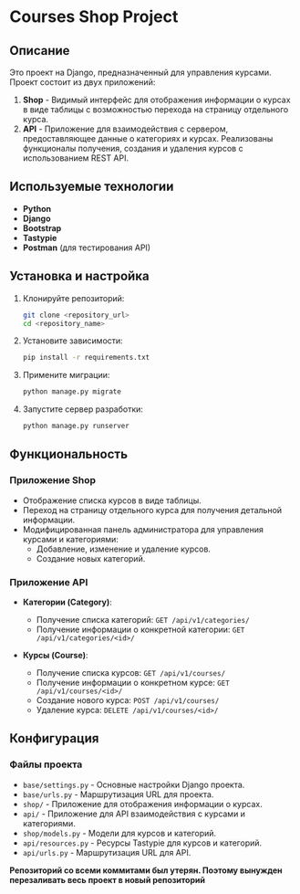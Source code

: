 # Courses Shop Project

## Описание

Это проект на Django, предназначенный для управления курсами. Проект состоит из двух приложений:

1. **Shop** - Видимый интерфейс для отображения информации о курсах в виде таблицы с возможностью перехода на страницу отдельного курса.
2. **API** - Приложение для взаимодействия с сервером, предоставляющее данные о категориях и курсах. Реализованы функционалы получения, создания и удаления курсов с использованием REST API.

## Используемые технологии

- **Python** 
- **Django**
- **Bootstrap** 
- **Tastypie**
- **Postman** (для тестирования API)

## Установка и настройка

1. Клонируйте репозиторий:
    ```sh
    git clone <repository_url>
    cd <repository_name>
    ```

2. Установите зависимости:
    ```sh
    pip install -r requirements.txt
    ```

3. Примените миграции:
    ```sh
    python manage.py migrate
    ```

4. Запустите сервер разработки:
    ```sh
    python manage.py runserver
    ```

## Функциональность

### Приложение Shop

- Отображение списка курсов в виде таблицы.
- Переход на страницу отдельного курса для получения детальной информации.
- Модифицированная панель администратора для управления курсами и категориями:
  - Добавление, изменение и удаление курсов.
  - Создание новых категорий.

### Приложение API

- **Категории (Category)**:
  - Получение списка категорий: `GET /api/v1/categories/`
  - Получение информации о конкретной категории: `GET /api/v1/categories/<id>/`

- **Курсы (Course)**:
  - Получение списка курсов: `GET /api/v1/courses/`
  - Получение информации о конкретном курсе: `GET /api/v1/courses/<id>/`
  - Создание нового курса: `POST /api/v1/courses/`
  - Удаление курса: `DELETE /api/v1/courses/<id>/`

## Конфигурация

### Файлы проекта

- `base/settings.py` - Основные настройки Django проекта.
- `base/urls.py` - Маршрутизация URL для проекта.
- `shop/` - Приложение для отображения информации о курсах.
- `api/` - Приложение для API взаимодействия с курсами и категориями.
- `shop/models.py` - Модели для курсов и категорий.
- `api/resources.py` - Ресурсы Tastypie для курсов и категорий.
- `api/urls.py` - Маршрутизация URL для API.

**Репозиторий со всеми коммитами был утерян. Поэтому вынужден перезаливать весь проект в новый репозиторий**
